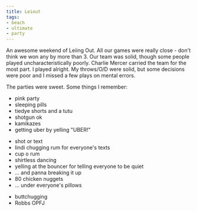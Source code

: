 ```yaml
---
title: Leiout
tags:
- beach
- ultimate
- party
---
```


An awesome weekend of Leiing Out. All our games were really close - don't think we won any by more than 3. Our team was solid, though some people played uncharacteristically poorly. Charlie Mercer carried the team for the most part. I played alright. My throws/O/D were solid, but some decisions were poor and I missed a few plays on mental errors.

The parties were sweet. Some things I remember:

<!-- Friday -->

- pink party
- sleeping pills
- tiedye shorts and a tutu
- shotgun ok
- kamikazes
- getting uber by yelling "UBER!"

<!-- Saturday -->

- shot or text
- lindi chugging rum for everyone's texts
- cup o rum
- shirtless dancing
- yelling at the bouncer for telling everyone to be quiet
- ... and panna breaking it up
- 80 chicken nuggets
- ... under everyone's pillows

<!-- Sunday -->

- buttchugging
- Robbs OPFJ
